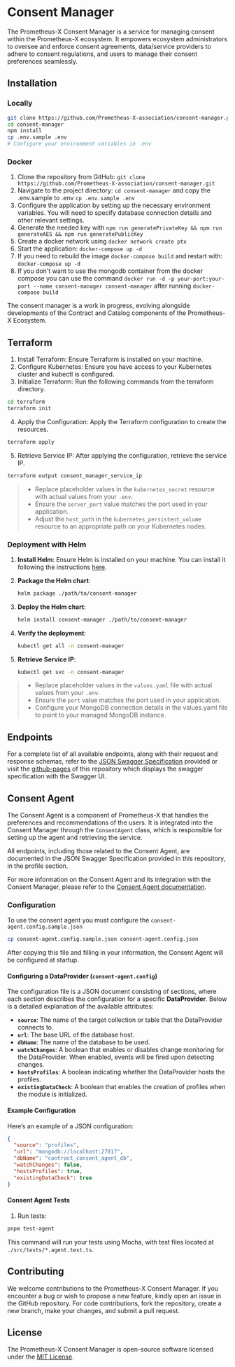 # Consent Manager

The Prometheus-X Consent Manager is a service for managing consent within the Prometheus-X ecosystem. It empowers ecosystem administrators to oversee and enforce consent agreements, data/service providers to adhere to consent regulations, and users to manage their consent preferences seamlessly.

## Installation

### Locally

```sh
git clone https://github.com/Prometheus-X-association/consent-manager.git
cd consent-manager
npm install
cp .env.sample .env
# Configure your environment variables in .env
```

### Docker

1. Clone the repository from GitHub: `git clone https://github.com/Prometheus-X-association/consent-manager.git`
2. Navigate to the project directory: `cd consent-manager` and copy the .env.sample to .env `cp .env.sample .env`
3. Configure the application by setting up the necessary environment variables. You will need to specify database connection details and other relevant settings.
4. Generate the needed key with `npm run generatePrivateKey && npm run generateAES && npm run generatePublicKey`
5. Create a docker network using `docker network create ptx`
6. Start the application: `docker-compose up -d`
7. If you need to rebuild the image `docker-compose build` and restart with: `docker-compose up -d`
8. If you don't want to use the mongodb container from the docker compose you can use the command `docker run -d -p your-port:your-port --name consent-manager consent-manager` after running `docker-compose build`

The consent manager is a work in progress, evolving alongside developments of the Contract and Catalog components of the Prometheus-X Ecosystem.

## Terraform

1. Install Terraform: Ensure Terraform is installed on your machine.
2. Configure Kubernetes: Ensure you have access to your Kubernetes cluster and kubectl is configured.
3. Initialize Terraform: Run the following commands from the terraform directory.

```sh
cd terraform
terraform init
```

4. Apply the Configuration: Apply the Terraform configuration to create the resources.

```sh
terraform apply
```

5. Retrieve Service IP: After applying the configuration, retrieve the service IP.

```sh
terraform output consent_manager_service_ip
```

> - Replace placeholder values in the `kubernetes_secret` resource with actual values from your `.env`.
> - Ensure the `server_port` value matches the port used in your application.
> - Adjust the `host_path` in the `kubernetes_persistent_volume` resource to an appropriate path on your Kubernetes nodes.

### Deployment with Helm

1. **Install Helm**: Ensure Helm is installed on your machine. You can install it following the instructions [here](https://helm.sh/docs/intro/install/).

2. **Package the Helm chart**:

   ```sh
   helm package ./path/to/consent-manager
   ```

3. **Deploy the Helm chart**:

   ```sh
   helm install consent-manager ./path/to/consent-manager
   ```

4. **Verify the deployment**:

   ```sh
   kubectl get all -n consent-manager
   ```

5. **Retrieve Service IP**:

   ```sh
   kubectl get svc -n consent-manager
   ```

> - Replace placeholder values in the `values.yaml` file with actual values from your `.env`.
> - Ensure the `port` value matches the port used in your application.
> - Configure your MongoDB connection details in the values.yaml file to point to your managed MongoDB instance.

## Endpoints

For a complete list of all available endpoints, along with their request and response schemas, refer to the [JSON Swagger Specification](./docs/swagger.json) provided or visit the [github-pages](https://prometheus-x-association.github.io/consent-manager/) of this repository which displays the swagger specification with the Swagger UI.

## Consent Agent

The Consent Agent is a component of Prometheus-X that handles the preferences and recommendations of the users. It is integrated into the Consent Manager through the `ConsentAgent` class, which is responsible for setting up the agent and retrieving the service.

All endpoints, including those related to the Consent Agent, are documented in the JSON Swagger Specification provided in this repository, in the profile section.

For more information on the Consent Agent and its integration with the Consent Manager, please refer to the [Consent Agent documentation](https://github.com/Prometheus-X-association/contract-consent-agent/blob/main/README.md).

### Configuration

To use the consent agent you must configure the `consent-agent.config.sample.json`

```bash
cp consent-agent.config.sample.json consent-agent.config.json
```

After copying this file and filling in your information, the Consent Agent will be configured at startup.

#### Configuring a DataProvider (`consent-agent.config`)

The configuration file is a JSON document consisting of sections, where each section describes the configuration for a specific **DataProvider**. Below is a detailed explanation of the available attributes:

- **`source`**: The name of the target collection or table that the DataProvider connects to.
- **`url`**: The base URL of the database host.
- **`dbName`**: The name of the database to be used.
- **`watchChanges`**: A boolean that enables or disables change monitoring for the DataProvider. When enabled, events will be fired upon detecting changes.
- **`hostsProfiles`**: A boolean indicating whether the DataProvider hosts the profiles.
- **`existingDataCheck`**: A boolean that enables the creation of profiles when the module is initialized.

#### Example Configuration

Here’s an example of a JSON configuration:

```json
{
  "source": "profiles",
  "url": "mongodb://localhost:27017",
  "dbName": "contract_consent_agent_db",
  "watchChanges": false,
  "hostsProfiles": true,
  "existingDataCheck": true
}
```

#### Consent Agent Tests

1. Run tests:

```bash
pnpm test-agent
```

This command will run your tests using Mocha, with test files located at `./src/tests/*.agent.test.ts`.

## Contributing

We welcome contributions to the Prometheus-X Consent Manager. If you encounter a bug or wish to propose a new feature, kindly open an issue in the GitHub repository. For code contributions, fork the repository, create a new branch, make your changes, and submit a pull request.

## License

The Prometheus-X Consent Manager is open-source software licensed under the [MIT License](LICENSE).
